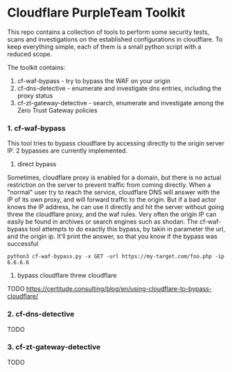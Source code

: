 # Cloudflare PurpleTeam Toolkit

This repo contains a collection of tools to perform some security tests, scans and investigations on the established configurations in cloudflare. To keep everything simple, each of them is a small python script with a reduced scope.

The toolkit contains:
1. cf-waf-bypass - try to bypass the WAF on your origin
2. cf-dns-detective - enumerate and investigate dns entries, including the proxy status
3. cf-zt-gateway-detective - search, enumerate and investigate among the Zero Trust Gateway policies

### 1. cf-waf-bypass
This tool tries to bypass cloudflare by accessing directly to the origin server IP. 2 bypasses are currently implemented.

1. direct bypass

Sometimes, cloudflare proxy is enabled for a domain, but there is no actual restriction on the server to prevent traffic from coming directly. When a "normal" user try to reach the service, cloudflare DNS will answer with the IP of its own proxy, and will forward traffic to the origin. But if a bad actor knows the IP address, he can use it directly and hit the server without going threw the cloudflare proxy, and the waf rules. Very often the origin IP can easily be found in archives or search engines such as shodan. The cf-waf-bypass tool attempts to do exactly this bypass, by takin in parameter the url, and the origin ip. It'll print the answer, so that you know if the bypass was successful
```
python3 cf-waf-bypass.py -x GET -url https://my-target.com/foo.php -ip 6.6.6.6
```

1. bypass cloudflare threw cloudflare

TODO
https://certitude.consulting/blog/en/using-cloudflare-to-bypass-cloudflare/

### 2. cf-dns-detective

TODO

### 3. cf-zt-gateway-detective

TODO
